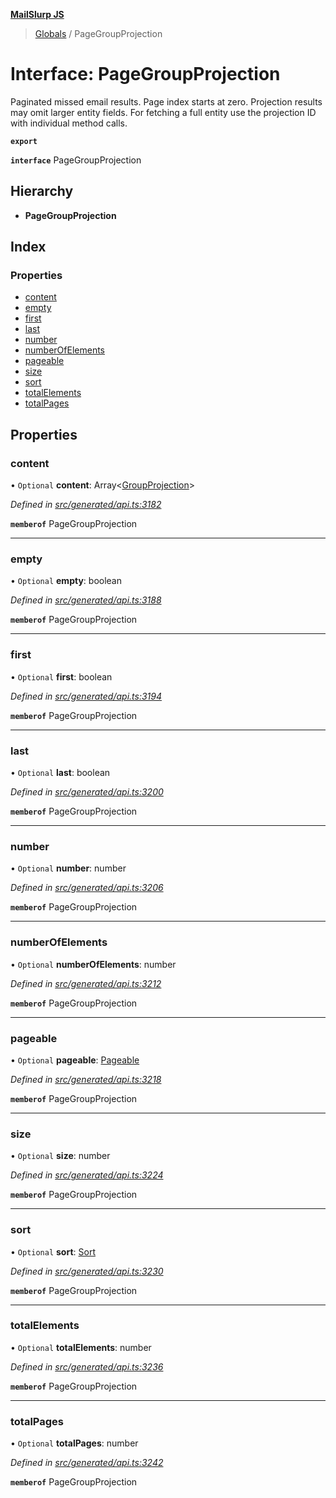 **[MailSlurp JS](../README.md)**

> [Globals](../README.md) / PageGroupProjection

# Interface: PageGroupProjection

Paginated missed email results. Page index starts at zero. Projection results may omit larger entity fields. For fetching a full entity use the projection ID with individual method calls.

**`export`** 

**`interface`** PageGroupProjection

## Hierarchy

* **PageGroupProjection**

## Index

### Properties

* [content](pagegroupprojection.md#content)
* [empty](pagegroupprojection.md#empty)
* [first](pagegroupprojection.md#first)
* [last](pagegroupprojection.md#last)
* [number](pagegroupprojection.md#number)
* [numberOfElements](pagegroupprojection.md#numberofelements)
* [pageable](pagegroupprojection.md#pageable)
* [size](pagegroupprojection.md#size)
* [sort](pagegroupprojection.md#sort)
* [totalElements](pagegroupprojection.md#totalelements)
* [totalPages](pagegroupprojection.md#totalpages)

## Properties

### content

• `Optional` **content**: Array\<[GroupProjection](groupprojection.md)>

*Defined in [src/generated/api.ts:3182](https://github.com/mailslurp/mailslurp-client/blob/24bff2e/src/generated/api.ts#L3182)*

**`memberof`** PageGroupProjection

___

### empty

• `Optional` **empty**: boolean

*Defined in [src/generated/api.ts:3188](https://github.com/mailslurp/mailslurp-client/blob/24bff2e/src/generated/api.ts#L3188)*

**`memberof`** PageGroupProjection

___

### first

• `Optional` **first**: boolean

*Defined in [src/generated/api.ts:3194](https://github.com/mailslurp/mailslurp-client/blob/24bff2e/src/generated/api.ts#L3194)*

**`memberof`** PageGroupProjection

___

### last

• `Optional` **last**: boolean

*Defined in [src/generated/api.ts:3200](https://github.com/mailslurp/mailslurp-client/blob/24bff2e/src/generated/api.ts#L3200)*

**`memberof`** PageGroupProjection

___

### number

• `Optional` **number**: number

*Defined in [src/generated/api.ts:3206](https://github.com/mailslurp/mailslurp-client/blob/24bff2e/src/generated/api.ts#L3206)*

**`memberof`** PageGroupProjection

___

### numberOfElements

• `Optional` **numberOfElements**: number

*Defined in [src/generated/api.ts:3212](https://github.com/mailslurp/mailslurp-client/blob/24bff2e/src/generated/api.ts#L3212)*

**`memberof`** PageGroupProjection

___

### pageable

• `Optional` **pageable**: [Pageable](pageable.md)

*Defined in [src/generated/api.ts:3218](https://github.com/mailslurp/mailslurp-client/blob/24bff2e/src/generated/api.ts#L3218)*

**`memberof`** PageGroupProjection

___

### size

• `Optional` **size**: number

*Defined in [src/generated/api.ts:3224](https://github.com/mailslurp/mailslurp-client/blob/24bff2e/src/generated/api.ts#L3224)*

**`memberof`** PageGroupProjection

___

### sort

• `Optional` **sort**: [Sort](sort.md)

*Defined in [src/generated/api.ts:3230](https://github.com/mailslurp/mailslurp-client/blob/24bff2e/src/generated/api.ts#L3230)*

**`memberof`** PageGroupProjection

___

### totalElements

• `Optional` **totalElements**: number

*Defined in [src/generated/api.ts:3236](https://github.com/mailslurp/mailslurp-client/blob/24bff2e/src/generated/api.ts#L3236)*

**`memberof`** PageGroupProjection

___

### totalPages

• `Optional` **totalPages**: number

*Defined in [src/generated/api.ts:3242](https://github.com/mailslurp/mailslurp-client/blob/24bff2e/src/generated/api.ts#L3242)*

**`memberof`** PageGroupProjection
